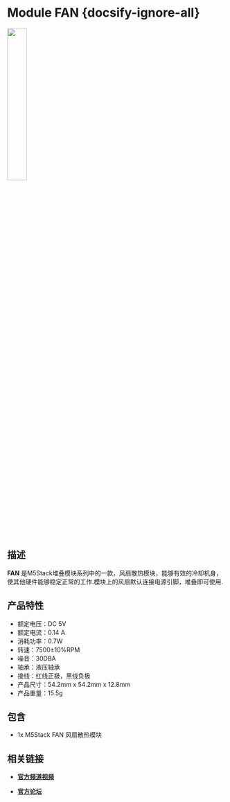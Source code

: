 # Module FAN {docsify-ignore-all}

<img src="assets/img/product_pics/module/module_FAN.png" width="30%" height="30%"> 


## 描述

**FAN** 是M5Stack堆叠模块系列中的一款，风扇散热模块，能够有效的冷却机身，使其他硬件能够稳定正常的工作.模块上的风扇默认连接电源引脚，堆叠即可使用.

## 产品特性

-  额定电压：DC 5V
-  额定电流：0.14 A
-  消耗功率：0.7W
-  转速：7500±10%RPM
-  噪音：30DBA
-  轴承：液压轴承
-  接线：红线正极，黑线负极
-  产品尺寸：54.2mm x 54.2mm x 12.8mm
-  产品重量：15.5g


## 包含

-  1x M5Stack FAN 风扇散热模块


## 相关链接

- **[官方频道视频](https://i.youku.com/i/UNjE1ODA2MzE0OA==?spm=a2hzp.8253869.0.0)**

- **[官方论坛](http://forum.m5stack.com/)**

<script>

   var purchase_link = 'https://m5stack.com/collections/m5-module/products/step-motor-module-adapter-fan-module';


   anchor_search(purchase_link);
   scrollFunc();

</script>